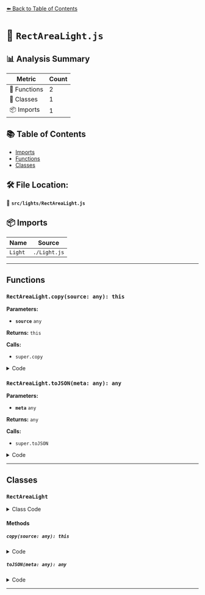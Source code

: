 [⬅️ Back to Table of Contents](../../index.md)

# 📄 `RectAreaLight.js`

## 📊 Analysis Summary

| Metric | Count |
|--------|-------|
| 🔧 Functions | 2 |
| 🧱 Classes | 1 |
| 📦 Imports | 1 |

## 📚 Table of Contents

- [Imports](#imports)
- [Functions](#functions)
- [Classes](#classes)

## 🛠️ File Location:
📂 **`src/lights/RectAreaLight.js`**

## 📦 Imports

| Name | Source |
|------|--------|
| `Light` | `./Light.js` |


---

## Functions

### `RectAreaLight.copy(source: any): this`

**Parameters:**

- **`source`** `any`

**Returns:** `this`

**Calls:**

- `super.copy`

<details><summary>Code</summary>

```typescript
copy( source ) {

		super.copy( source );

		this.width = source.width;
		this.height = source.height;

		return this;

	}
```
</details>

### `RectAreaLight.toJSON(meta: any): any`

**Parameters:**

- **`meta`** `any`

**Returns:** `any`

**Calls:**

- `super.toJSON`

<details><summary>Code</summary>

```typescript
toJSON( meta ) {

		const data = super.toJSON( meta );

		data.object.width = this.width;
		data.object.height = this.height;

		return data;

	}
```
</details>


---

## Classes

### `RectAreaLight`

<details><summary>Class Code</summary>

```ts
class RectAreaLight extends Light {

	/**
	 * Constructs a new area light.
	 *
	 * @param {(number|Color|string)} [color=0xffffff] - The light's color.
	 * @param {number} [intensity=1] - The light's strength/intensity.
	 * @param {number} [width=10] - The width of the light.
	 * @param {number} [height=10] - The height of the light.
	 */
	constructor( color, intensity, width = 10, height = 10 ) {

		super( color, intensity );

		/**
		 * This flag can be used for type testing.
		 *
		 * @type {boolean}
		 * @readonly
		 * @default true
		 */
		this.isRectAreaLight = true;

		this.type = 'RectAreaLight';

		/**
		 * The width of the light.
		 *
		 * @type {number}
		 * @default 10
		 */
		this.width = width;

		/**
		 * The height of the light.
		 *
		 * @type {number}
		 * @default 10
		 */
		this.height = height;

	}

	/**
	 * The light's power. Power is the luminous power of the light measured in lumens (lm).
	 * Changing the power will also change the light's intensity.
	 *
	 * @type {number}
	 */
	get power() {

		// compute the light's luminous power (in lumens) from its intensity (in nits)
		return this.intensity * this.width * this.height * Math.PI;

	}

	set power( power ) {

		// set the light's intensity (in nits) from the desired luminous power (in lumens)
		this.intensity = power / ( this.width * this.height * Math.PI );

	}

	copy( source ) {

		super.copy( source );

		this.width = source.width;
		this.height = source.height;

		return this;

	}

	toJSON( meta ) {

		const data = super.toJSON( meta );

		data.object.width = this.width;
		data.object.height = this.height;

		return data;

	}

}
```
</details>

#### Methods

##### `copy(source: any): this`

<details><summary>Code</summary>

```ts
copy( source ) {

		super.copy( source );

		this.width = source.width;
		this.height = source.height;

		return this;

	}
```
</details>

##### `toJSON(meta: any): any`

<details><summary>Code</summary>

```ts
toJSON( meta ) {

		const data = super.toJSON( meta );

		data.object.width = this.width;
		data.object.height = this.height;

		return data;

	}
```
</details>


---